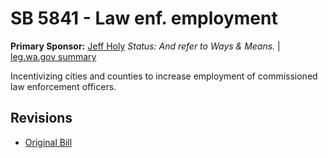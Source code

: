 # SB 5841 - Law enf. employment
**Primary Sponsor:** [Jeff Holy](/person/leg/jeff.holy.md)
*Status: And refer to Ways & Means.* | [leg.wa.gov summary](https://app.leg.wa.gov/billsummary?BillNumber=5841&Year=2021)

Incentivizing cities and counties to increase employment of commissioned law enforcement officers.

## Revisions
* [Original Bill](1/)